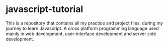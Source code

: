 # javascript-tutorial

This is a repository that contains all my practice and project files, during my journey to learn Javascript. A cross platform programming language used mainly in web development, user-interface development and server side development.
